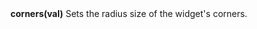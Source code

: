 <a name="checkbox_corner"><h3 style="padding-top: 40px; margin-top: 40px;"></h3></a>
**corners(val)** Sets the radius size of the widget's corners.

<!--UPDATE WIDGET_IN_CSOUND
    SIdent sprintf "corners(%d) ", rnd(100)/80
    SIdentifier strcat SIdentifier, SIdent
-->